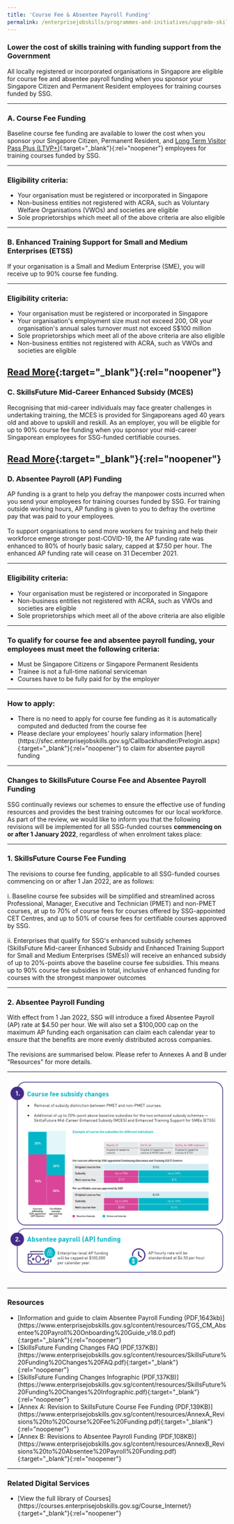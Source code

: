 ```yaml
---
title: 'Course Fee & Absentee Payroll Funding'
permalink: /enterprisejobskills/programmes-and-initiatives/upgrade-skills/course-fee-absentee-payroll-funding/
---
```


### Lower the cost of skills training with funding support from the Government

All locally registered or incorporated organisations in Singapore are eligible for course fee and absentee payroll funding when you sponsor your Singapore Citizen and Permanent Resident employees for training courses funded by SSG.

---

### A. Course Fee Funding

Baseline course fee funding are available to lower the cost when you sponsor your Singapore Citizen, Permanent Resident, and [Long Term Visitor Pass Plus (LTVP+)](https://www.ssg.gov.sg/content/terms-and-conditions-for-individuals/enterprises-ssg-circular_rpd_2021_2_extension-of-funding-support-to-long-term-visit-pass-plus_ltvp-_holders.pdf){:target="_blank"}{:rel="noopener"} employees for training courses funded by SSG.

---

### Eligibility criteria:

<ul><li> Your organisation must be registered or incorporated in Singapore<br></li><li>Non-business entities not registered with ACRA, such as Voluntary Welfare Organisations (VWOs) and societies are eligible<br></li><li>Sole proprietorships which meet all of the above criteria are also eligible</li></ul>

---

### B. Enhanced Training Support for Small and Medium Enterprises (ETSS)

If your organisation is a Small and Medium Enterprise (SME), you will receive up to 90% course fee funding.

---

### Eligibility criteria:

<ul><li> Your organisation must be registered or incorporated in Singapore<br></li><li>Your organisation's employment size must not exceed 200, OR your organisation's annual sales turnover must not exceed S$100 million<br></li><li>Sole proprietorships which meet all of the above criteria are also eligible<br></li><li>Non-business entities not registered with ACRA, such as VWOs and societies are eligible</li></ul>

[Read More](https://www.ssg.gov.sg/programmes-and-initiatives/training/enhanced-training-support-for-smes.html){:target="_blank"}{:rel="noopener"}
---

### C. SkillsFuture Mid-Career Enhanced Subsidy (MCES)

Recognising that mid-career individuals may face greater challenges in undertaking training, the MCES is provided for Singaporeans aged 40 years old and above to upskill and reskill. As an employer, you will be eligible for up to 90% course fee funding when you sponsor your mid-career Singaporean employees for SSG-funded certifiable courses.

[Read More](https://www.skillsfuture.gov.sg/enhancedsubsidy){:target="_blank"}{:rel="noopener"}
---

### D. Absentee Payroll (AP) Funding

AP funding is a grant to help you defray the manpower costs incurred when you send your employees for training courses funded by SSG. For training outside working hours, AP funding is given to you to defray the overtime pay that was paid to your employees.<br><br>To support organisations to send more workers for training and help their workforce emerge stronger post-COVID-19, the AP funding rate was enhanced to 80% of hourly basic salary, capped at $7.50 per hour. The enhanced AP funding rate will cease on 31 December 2021.

---

### Eligibility criteria:

<ul><li> Your organisation must be registered or incorporated in Singapore<br></li><li>Non-business entities not registered with ACRA, such as VWOs and societies are eligible<br></li><li>Sole proprietorships which meet all of the above criteria are also eligible</li></ul>

---

### To qualify for course fee and absentee payroll funding, your employees must meet the following criteria:

<ul><li> Must be Singapore Citizens or Singapore Permanent Residents<br></li><li>Trainee is not a full-time national serviceman<br></li><li>Courses have to be fully paid for by the employer</li></ul>

---

### How to apply:

<ul><li> There is no need to apply for course fee funding as it is automatically computed and deducted from the course fee<br></li><li>Please declare your employees' hourly salary information [here](https://sfec.enterprisejobskills.gov.sg/Callbackhandler/Prelogin.aspx){:target="_blank"}{:rel="noopener"} to claim for absentee payroll funding</li></ul>

---

### Changes to SkillsFuture Course Fee and Absentee Payroll Funding

SSG continually reviews our schemes to ensure the effective use of funding resources and provides the best training outcomes for our local workforce. As part of the review, we would like to inform you that the following revisions will be implemented for all SSG-funded courses **commencing on or after 1 January 2022**, regardless of when enrolment takes place:

---

### 1. SkillsFuture Course Fee Funding

The revisions to course fee funding, applicable to all SSG-funded courses commencing on or after 1 Jan 2022, are as follows:<br><br>i. Baseline course fee subsides will be simplified and streamlined across Professional, Manager, Executive and Technician (PMET) and non-PMET courses, at up to 70% of course fees for courses offered by SSG-appointed CET Centres, and up to 50% of course fees for certifiable courses approved by SSG.<br><br>ii. Enterprises that qualify for SSG's enhanced subsidy schemes (SkillsFuture Mid-career Enhanced Subsidy and Enhanced Training Support for Small and Medium Enterprises (SMEs)) will receive an enhanced subsidy of up to 20%-points above the baseline course fee subsidies. This means up to 90% course fee subsidies in total, inclusive of enhanced funding for courses with the strongest manpower outcomes

---

### 2. Absentee Payroll Funding

With effect from 1 Jan 2022, SSG will introduce a fixed Absentee Payroll (AP) rate at $4.50 per hour. We will also set a $100,000 cap on the maximum AP funding each organisation can claim each calendar year to ensure that the benefits are more evenly distributed across companies.<br><br>The revisions are summarised below. Please refer to Annexes A and B under "Resources" for more details.

---

<img src="/images/epjs/programmes-and-initiatives/upgrade-skills/SSG_Funding Measures Infographics_Final_Cropped.jpg" aria-hidden="true">

<img src="" aria-hidden="true">

<img src="" aria-hidden="true">

<img src="" aria-hidden="true">

---

### Resources

<ul><li> [Information and guide to claim Absentee Payroll Funding (PDF,1643kb)](https://www.enterprisejobskills.gov.sg/content/resources/TGS_CM_Absentee%20Payroll%20Onboarding%20Guide_v18.0.pdf){:target="_blank"}{:rel="noopener"}</li><li>[SkillsFuture Funding Changes FAQ (PDF,137KB)](https://www.enterprisejobskills.gov.sg/content/resources/SkillsFuture%20Funding%20Changes%20FAQ.pdf){:target="_blank"}{:rel="noopener"}</li><li>[SkillsFuture Funding Changes Infographic (PDF,137KB)](https://www.enterprisejobskills.gov.sg/content/resources/SkillsFuture%20Funding%20Changes%20Infographic.pdf){:target="_blank"}{:rel="noopener"}</li><li>[Annex A: Revision to SkillsFuture Course Fee Funding (PDF,139KB)](https://www.enterprisejobskills.gov.sg/content/resources/AnnexA_Revisions%20to%20Course%20Fee%20Funding.pdf){:target="_blank"}{:rel="noopener"}</li><li>[Annex B: Revisions to Absentee Payroll Funding (PDF,108KB)](https://www.enterprisejobskills.gov.sg/content/resources/AnnexB_Revisions%20to%20Absentee%20Payroll%20Funding.pdf){:target="_blank"}{:rel="noopener"}</li></ul>

---

### Related Digital Services

<ul><li> [View the full library of Courses](https://courses.enterprisejobskills.gov.sg/Course_Internet/){:target="_blank"}{:rel="noopener"}</li></ul>

